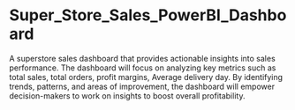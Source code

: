 # Super_Store_Sales_PowerBI_Dashboard
A superstore sales dashboard that provides actionable insights into sales performance. The dashboard will focus on analyzing key metrics such as total sales, total orders, profit margins, Average delivery day. By identifying trends, patterns, and areas of improvement, the dashboard will empower decision-makers to work on insights to boost overall profitability.

